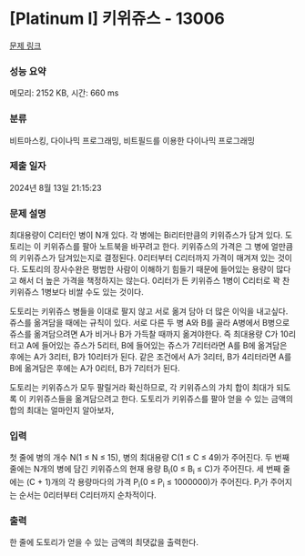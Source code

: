 # [Platinum I] 키위쥬스 - 13006 

[문제 링크](https://www.acmicpc.net/problem/13006) 

### 성능 요약

메모리: 2152 KB, 시간: 660 ms

### 분류

비트마스킹, 다이나믹 프로그래밍, 비트필드를 이용한 다이나믹 프로그래밍

### 제출 일자

2024년 8월 13일 21:15:23

### 문제 설명

<p>최대용량이 C리터인 병이 N개 있다. 각 병에는 Bi리터만큼의 키위쥬스가 담겨 있다. 도토리는 이 키위쥬스를 팔아 노트북을 바꾸려고 한다. 키위쥬스의 가격은 그 병에 얼만큼의 키위쥬스가 담겨있는지로 결정된다. 0리터부터 C리터까지 가격이 매겨져 있는 것이다. 도토리의 장사수완은 평범한 사람이 이해하기 힘들기 때문에 들어있는 용량이 많다고 해서 더 높은 가격을 책정하지는 않는다. 0리터가 든 키위쥬스 1병이 C리터로 꽉 찬 키위쥬스 1병보다 비쌀 수도 있는 것이다.</p>

<p>도토리는 키위쥬스 병들을 이대로 팔지 않고 서로 옮겨 담아 더 많은 이익을 내고싶다. 쥬스를 옮겨담을 때에는 규칙이 있다. 서로 다른 두 병 A와 B를 골라 A병에서 B병으로 쥬스를 옮겨담으려면 A가 비거나 B가 가득찰 때까지 옮겨야한다. 즉 최대용량 C가 10리터고 A에 들어있는 쥬스가 5리터, B에 들어있는 쥬스가 7리터라면 A를 B에 옮겨담은 후에는 A가 3리터, B가 10리터가 된다. 같은 조건에서 A가 3리터, B가 4리터라면 A를 B에 옮겨담은 후에는 A가 0리터, B가 7리터가 된다.</p>

<p>도토리는 키위쥬스가 모두 팔릴거라 확신하므로, 각 키위쥬스의 가치 합이 최대가 되도록 이 키위쥬스들을 옮겨담으려고 한다. 도토리가 키위쥬스를 팔아 얻을 수 있는 금액의 합의 최대는 얼마인지 알아보자,</p>

### 입력 

 <p>첫 줄에 병의 개수 N(1 ≤ N ≤ 15), 병의 최대용량 C(1 ≤ C ≤ 49)가 주어진다. 두 번째 줄에는 N개의 병에 담긴 키위쥬스의 현재 용량 B<sub>i</sub>(0 ≤ B<sub>i</sub> ≤ C)가 주어진다. 세 번째 줄에는 (C + 1)개의 각 용량마다의 가격 P<sub>i</sub>(0 ≤ P<sub>i</sub> ≤ 1000000)가 주어진다. P<sub>i</sub>가 주어지는 순서는 0리터부터 C리터까지 순차적이다.</p>

### 출력 

 <p>한 줄에 도토리가 얻을 수 있는 금액의 최댓값을 출력한다.</p>

